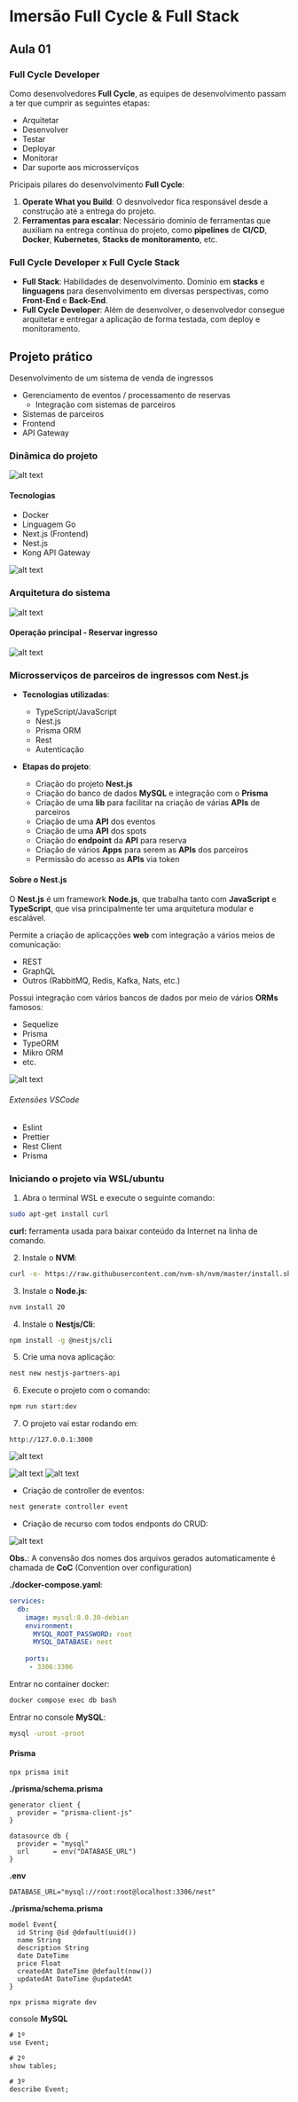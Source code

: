 # Imersão Full Cycle & Full Stack

## Aula 01

### Full Cycle Developer

Como desenvolvedores **Full Cycle**, as equipes de desenvolvimento passam a ter que cumprir as seguintes etapas:

- Arquitetar
- Desenvolver
- Testar
- Deployar
- Monitorar
- Dar suporte aos microsserviços

Pricipais pilares do desenvolvimento **Full Cycle**:

1. **Operate What you Build**: O desnvolvedor fica responsável desde a construção até a entrega do projeto.
2. **Ferramentas para escalar**: Necessário dominío de ferramentas que auxiliam na entrega contínua do projeto, como **pipelines** de **CI/CD**, **Docker**, **Kubernetes**, **Stacks de monitoramento**, etc.

### Full Cycle Developer x Full Cycle Stack

- **Full Stack**: Habilidades de desenvolvimento. Domínio em **stacks** e **linguagens** para desenvolvimento em diversas perspectivas, como **Front-End** e **Back-End**.
- **Full Cycle Developer**: Além de desenvolver, o desenvolvedor consegue arquitetar e entregar a aplicação de forma testada, com deploy e monitoramento.

## Projeto prático

Desenvolvimento de um sistema de venda de ingressos
- Gerenciamento de eventos / processamento de reservas
    - Integração com sistemas de parceiros
- Sistemas de parceiros
- Frontend
- API Gateway

### Dinâmica do projeto

![alt text](docs/image-1.png)

#### Tecnologias

- Docker
- Linguagem Go
- Next.js (Frontend)
- Nest.js
- Kong API Gateway

![alt text](docs/image-2.png)

### Arquitetura do sistema

![alt text](docs/image-3.png)

#### Operação principal - Reservar ingresso

![alt text](docs/image-4.png)

### Microsserviços de parceiros de ingressos com Nest.js

- **Tecnologias utilizadas**:
    - TypeScript/JavaScript
    - Nest.js
    - Prisma ORM
    - Rest
    - Autenticação

- **Etapas do projeto**:
    - Criação do projeto **Nest.js**
    - Criação do banco de dados **MySQL** e integração com o **Prisma**
    - Criação de uma **lib** para facilitar na criação de várias **APIs** de parceiros
    - Criação de uma **API** dos eventos
    - Criação de uma **API** dos spots
    - Criação do **endpoint** da **API** para reserva
    - Criação de vários **Apps** para serem as **APIs** dos parceiros
    - Permissão do acesso as **APIs** via token

#### Sobre o Nest.js

O **Nest.js** é um framework **Node.js**, que trabalha tanto com **JavaScript** e **TypeScript**, que visa principalmente ter uma arquitetura modular e escalável.

Permite a criação de aplicaçções **web** com integração a vários meios de comunicação:
- REST
- GraphQL
- Outros (RabbitMQ, Redis, Kafka, Nats, etc.)

Possui integração com vários bancos de dados por meio de vários **ORMs** famosos:
- Sequelize
- Prisma
- TypeORM
- Mikro ORM
- etc.

![alt text](docs/image-5.png)


###### Extensões VSCode
- Eslint
- Prettier
- Rest Client
- Prisma

### Iniciando o projeto via WSL/ubuntu

1. Abra o terminal WSL e execute o seguinte comando:
```bash
sudo apt-get install curl
```

**curl:** ferramenta usada para baixar conteúdo da Internet na linha de comando.

2. Instale o **NVM**:
```bash
curl -o- https://raw.githubusercontent.com/nvm-sh/nvm/master/install.sh | bash
```

3. Instale o **Node.js**:
```bash
nvm install 20
```

4. Instale o **Nestjs/Cli**:
```bash
npm install -g @nestjs/cli
```

5. Crie uma nova aplicação:
```bash
nest new nestjs-partners-api
```

6. Execute o projeto com o comando:
```bash
npm run start:dev 
```

7. O projeto vai estar rodando em:
```
http://127.0.0.1:3000
```

![alt text](docs/image-6.png)

![alt text](docs/image-7.png)
![alt text](docs/image-8.png)

- Criação de controller de eventos:
```bash
nest generate controller event
```

- Criação de recurso com todos endponts do CRUD:

![alt text](docs/image-9.png)

**Obs.**: A convensão dos nomes dos arquivos gerados automaticamente é chamada de **CoC** (Convention over configuration)


**./docker-compose.yaml**:

```yaml
services:
  db:
    image: mysql:8.0.30-debian
    environment:
      MYSQL_ROOT_PASSWORD: root
      MYSQL_DATABASE: nest
    
    ports:
     - 3306:3306
```

Entrar no container docker:

```bash
docker compose exec db bash
```

Entrar no console **MySQL**:

```bash
mysql -uroot -proot
```

#### Prisma

```shell
npx prisma init
```

**./prisma/schema.prisma**

```prisma
generator client {
  provider = "prisma-client-js"
}

datasource db {
  provider = "mysql"
  url      = env("DATABASE_URL")
}
```

**.env**
```shell
DATABASE_URL="mysql://root:root@localhost:3306/nest"
```

**./prisma/schema.prisma**

```prisma
model Event{
  id String @id @default(uuid())
  name String
  description String
  date DateTime
  price Float
  createdAt DateTime @default(now())
  updatedAt DateTime @updatedAt
}
```

```shell
npx prisma migrate dev
```

console **MySQL**
```mysql
# 1º
use Event;

# 2º
show tables;

# 3º
describe Event;
```